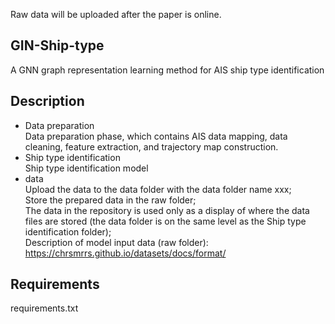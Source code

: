 Raw data will be uploaded after the paper is online.  

## GIN-Ship-type  
A GNN graph representation learning method for AIS ship type identification  
## Description
* Data preparation  
Data preparation phase, which contains AIS data mapping, data cleaning, feature extraction, and trajectory map construction.  
* Ship type identification  
Ship type identification model  
* data  
Upload the data to the data folder with the data folder name xxx;  
Store the prepared data in the raw folder;  
The data in the repository is used only as a display of where the data files are stored (the data folder is on the same level as the Ship type identification folder);  
Description of model input data (raw folder): https://chrsmrrs.github.io/datasets/docs/format/

## Requirements  
requirements.txt
